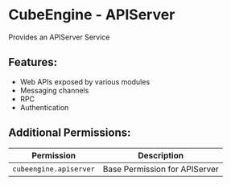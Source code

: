 # CubeEngine - APIServer
Provides an APIServer Service

## Features:
 - Web APIs exposed by various modules
 - Messaging channels
 - RPC
 - Authentication

## Additional Permissions:

| Permission | Description |
| --- | --- |
| `cubeengine.apiserver` | Base Permission for APIServer |
